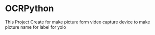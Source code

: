 # OCRPython
This Project Create for make picture form video capture device to make picture name for label for yolo
